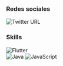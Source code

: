 ### Redes sociales

![Twitter URL](https://img.shields.io/twitter/url?style=social&url=https%3A%2F%2Ftwitter.com%2Fmanolooo349)

### Skills
![Flutter](https://img.shields.io/badge/Flutter-0095D5?style=for-the-badge&logo=flutter&logoColor=white&labelColor=101010)</br>
![Java](https://img.shields.io/badge/Java-FF0000?style=for-the-badge&logo=java&logoColor=white&labelColor=101010)
![JavaScript](https://img.shields.io/badge/JavaScript-#F7DF1E?style=for-the-badge&logo=javascript&logoColor=white&labelColor=101010)
